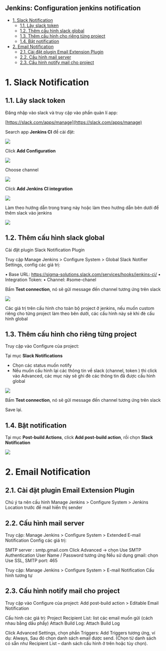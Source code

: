Jenkins: Configuration jenkins notification
--------------------------------------------------
- [1. Slack Notification](#1-slack-notification)
  - [1.1. Lây slack token](#11-lây-slack-token)
  - [1.2. Thêm cấu hình slack global](#12-thêm-cấu-hình-slack-global)
  - [1.3. Thêm cấu hình cho riêng từng project](#13-thêm-cấu-hình-cho-riêng-từng-project)
  - [1.4. Bật notification](#14-bật-notification)
- [2. Email Notification](#2-email-notification)
  - [2.1. Cài đặt plugin Email Extension Plugin](#21-cài-đặt-plugin-email-extension-plugin)
  - [2.2. Cấu hình mail server](#22-cấu-hình-mail-server)
  - [2.3. Cấu hình notify mail cho project](#23-cấu-hình-notify-mail-cho-project)

# 1. Slack Notification

## 1.1. Lây slack token

Đăng nhập vào slack và truy cập vào phần quản lí app:

[https://slack.com/apps/manage](https://slack.com/apps/manage)

Search app **Jenkins CI** để cài đặt:

![](../../images/devops/jenkins/2018-07-11-jenkins-configuration-jenkin-notification-00.png)

Click **Add Configuration**

![](../../images/devops/jenkins/2018-07-11-jenkins-configuration-jenkin-notification-01.png)

Choose channel

![](../../images/devops/jenkins/2018-07-11-jenkins-configuration-jenkin-notification-02.png)

Click **Add Jenkins CI integration**

![](../../images/devops/jenkins/2018-07-11-jenkins-configuration-jenkin-notification-03.png)

Làm theo hướng dẫn trong trang này hoặc làm theo hướng dẫn bên dưới để thêm slack vào jenkins

![](../../images/devops/jenkins/2018-07-11-jenkins-configuration-jenkin-notification-04.png)


## 1.2. Thêm cấu hình slack global

Cài đặt plugin Slack Notification Plugin

Truy cập Manage Jenkins > Configure System > Global Slack Notifier Settings, config các giá trị:

• Base URL: https://sigma-solutions.slack.com/services/hooks/jenkins-ci/
• Integration Token: <get in slack>
• Channel: #some-chanel

Bấm **Test connection**, nó sẽ gửi message đến channel tương ứng trên slack

![](../../images/devops/jenkins/2018-07-11-jenkins-configuration-jenkin-notification-05.png)

Các giá trị trên cấu hình cho toàn bộ project ở jenkins, nếu muốn custom riêng cho từng project làm theo bên dưới, các cấu hình này sẽ khi đè cấu hình global

## 1.3. Thêm cấu hình cho riêng từng project

Truy cập vào Configure của project:

Tại mục **Slack Notifications**

- Chọn các status muốn notify
- Nếu muốn cấu hình lại các thông tin về slack (channel, token ) thì click vào Advanced, các mục này sẽ ghi đè các thông tin đã được cấu hình global

![](../../images/devops/jenkins/2018-07-11-jenkins-configuration-jenkin-notification-06.png)

Bấm **Test connection**, nó sẽ gửi message đến channel tương ứng trên slack

Save lại.

## 1.4. Bật notification

Tại mục **Post-build Actions**, click **Add post-build action**, rồi chọn **Slack Notification**

![](../../images/devops/jenkins/2018-07-11-jenkins-configuration-jenkin-notification-07.png)

# 2. Email Notification

## 2.1. Cài đặt plugin Email Extension Plugin

Chú ý ta nên cấu hình Manage Jenkins > Configure System > Jenkins Location trước để mail hiển thị sender

## 2.2. Cấu hình mail server

Truy cập: Manage Jenkins > Configure System > Extended E-mail Notification
Config các giá trị:

SMTP server : smtp.gmail.com
Click Advanced -> chọn Use SMTP Authentication
User Name / Password tương ứng
Nếu sử dụng gmail: chọn Use SSL, SMTP port: 465

Truy cập: Manage Jenkins > Configure System > E-mail Notification
Cấu hình tương tự

## 2.3. Cấu hình notify mail cho project

Truy cập vào Configure của project:
Add post-build action > Editable Email Notification

Cấu hình các giá trị:
Project Recipient List: list các email muốn gửi (cách nhau bằng dấu phẩy)
Attach Build Log: Attach Build Log

Click Advanced Settings, chọn phần Triggers:
Add Triggers tương ứng, ví dụ: Always, Sau đó chọn danh sách email được send. (Chọn từ danh sách có sẵn như Recipient List – danh sách cấu hình ở trên hoặc tùy chọn).
